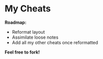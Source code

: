 # My Cheats

**Roadmap:**

-   Reformat layout
-   Assimilate loose notes
-   Add all my other cheats once reformatted

**Feel free to fork!**
